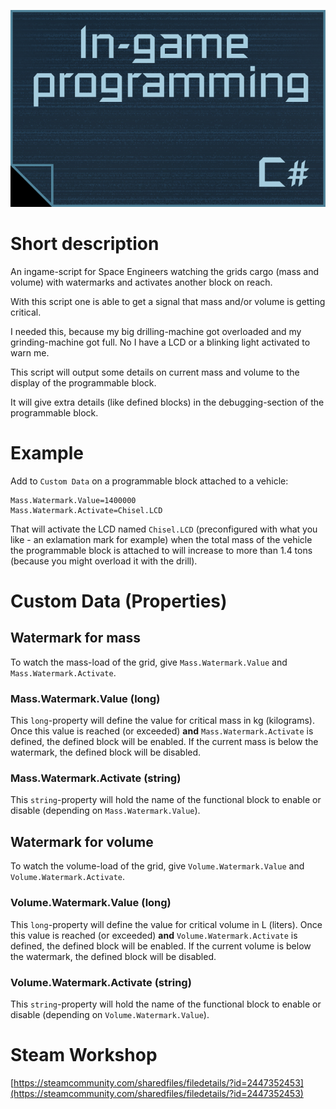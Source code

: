 ![Thumbnail](thumb.png)

# Short description
An ingame-script for Space Engineers watching the grids cargo (mass and volume) with watermarks and activates another block on reach.

With this script one is able to get a signal that mass and/or volume is getting critical.

I needed this, because my big drilling-machine got overloaded and my grinding-machine got full. No I have a LCD or a blinking light activated to warn me.

This script will output some details on current mass and volume to the display of the programmable block.

It will give extra details (like defined blocks) in the debugging-section of the programmable block.

# Example

Add to `Custom Data` on a programmable block attached to a vehicle:

    Mass.Watermark.Value=1400000
    Mass.Watermark.Activate=Chisel.LCD

That will activate the LCD named `Chisel.LCD` (preconfigured with what you like - an exlamation mark for example) when the total mass of the vehicle the programmable block is attached to will increase to more than 1.4 tons (because you might overload it with the drill).

# Custom Data (Properties)

## Watermark for mass
To watch the mass-load of the grid, give `Mass.Watermark.Value` and `Mass.Watermark.Activate`.

### Mass.Watermark.Value (long)

This `long`-property will define the value for critical mass in kg (kilograms). Once this value is reached (or exceeded) **and** `Mass.Watermark.Activate` is defined, the defined block will be enabled. If the current mass is below the watermark, the defined block will be disabled.

### Mass.Watermark.Activate (string)

This `string`-property will hold the name of the functional block to enable or disable (depending on `Mass.Watermark.Value`).

## Watermark for volume
To watch the volume-load of the grid, give `Volume.Watermark.Value` and `Volume.Watermark.Activate`.

### Volume.Watermark.Value (long)

This `long`-property will define the value for critical volume in L (liters). Once this value is reached (or exceeded) **and** `Volume.Watermark.Activate` is defined, the defined block will be enabled. If the current volume is below the watermark, the defined block will be disabled.

### Volume.Watermark.Activate (string)

This `string`-property will hold the name of the functional block to enable or disable (depending on `Volume.Watermark.Value`).

# Steam Workshop
[https://steamcommunity.com/sharedfiles/filedetails/?id=2447352453](https://steamcommunity.com/sharedfiles/filedetails/?id=2447352453)
